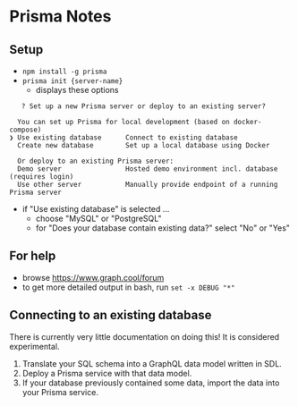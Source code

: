 # Prisma Notes

## Setup

- `npm install -g prisma`
- `prisma init {server-name}`
  - displays these options

```text
   ? Set up a new Prisma server or deploy to an existing server?

  You can set up Prisma for local development (based on docker-compose)
❯ Use existing database      Connect to existing database
  Create new database        Set up a local database using Docker

  Or deploy to an existing Prisma server:
  Demo server                Hosted demo environment incl. database (requires login)
  Use other server           Manually provide endpoint of a running Prisma server
```

- if "Use existing database" is selected ...
  - choose "MySQL" or "PostgreSQL"
  - for "Does your database contain existing data?" select "No" or "Yes"

## For help

- browse <https://www.graph.cool/forum>
- to get more detailed output in bash, run `set -x DEBUG "*"`

## Connecting to an existing database

There is currently very little documentation on doing this!
It is considered experimental.

1.  Translate your SQL schema into a GraphQL data model written in SDL.
2.  Deploy a Prisma service with that data model.
3.  If your database previously contained some data, import the data into your Prisma service.
